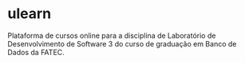 # ulearn
Plataforma de cursos online para a disciplina de Laboratório de Desenvolvimento de Software 3 do curso de graduação em Banco de Dados da FATEC.
